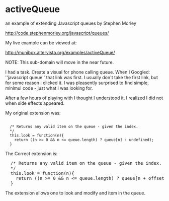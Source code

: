 activeQueue
===========

an example of extending Javascript queues by Stephen Morley

http://code.stephenmorley.org/javascript/queues/

My live example can be viewed at:

http://munibox.altervista.org/examples/activeQueue/

NOTE: This sub-domain will move in the near future.

I had a task. Create a visual for phone calling queue.
When I Googled: ''javascript queue'' that link was first.
I usually don't take the first link, but for some reason
I clicked it. I was pleasently surprised to find 
simple, minimul code - just what I was looking for.

After a few hours of playing with I thought I understood
it. I realized I did not when side effects appeared.

My original extension was:

<code>
  /* Returns any valid item on the queue - given the index.
  */
  this.look = function(n){
    return ((n >= 0 && n <= queue.length) ? queue[n] : undefined);
  }
</code>

The Correct extension is:

<pre>
  /* Returns any valid item on the queue - given the index.
  */
  this.look = function(n){
    return ((n >= 0 && n <= queue.length) ? queue[n + offset] : undefined);
  }
</pre>

The extension allows one to look and modify and item in the queue.



